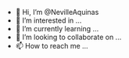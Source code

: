 - 👋 Hi, I’m @NevilleAquinas
- 👀 I’m interested in ...
- 🌱 I’m currently learning ...
- 💞️ I’m looking to collaborate on ...
- 📫 How to reach me ...

<!---
NevilleAquinas/NevilleAquinas is a ✨ special ✨ repository because its `README.md` (this file) appears on your GitHub profile.
You can click the Preview link to take a look at your changes.
--->
